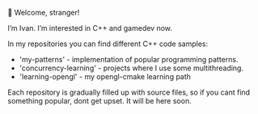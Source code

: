 👋 Welcome, stranger!

I’m Ivan. I’m interested in C++ and gamedev now.

In my repositories you can find different C++ code samples:
- 'my-patterns' - implementation of popular programming patterns.
- 'concurrency-learning' - projects where I use some multithreading.
- 'learning-opengl' - my opengl-cmake learning path 

Each repository is gradually filled up with source files, so if you cant find something popular, dont get upset. It will be here soon.

<!---
ivan-mitrich/ivan-mitrich is a ✨ special ✨ repository because its `README.md` (this file) appears on your GitHub profile.
You can click the Preview link to take a look at your changes.
--->
